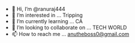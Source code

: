 - 👋 Hi, I’m @ranuraj444
- 👀 I’m interested in ... Tripping 
- 🌱 I’m currently learning ... CA
- 💞️ I’m looking to collaborate on ... TECH WORLD 
- 📫 How to reach me ... anutheboss0@gmail.com

<!---
ranuraj444/ranuraj444 is a ✨ special ✨ repository because its `README.md` (this file) appears on your GitHub profile.
You can click the Preview link to take a look at your changes.
--->
